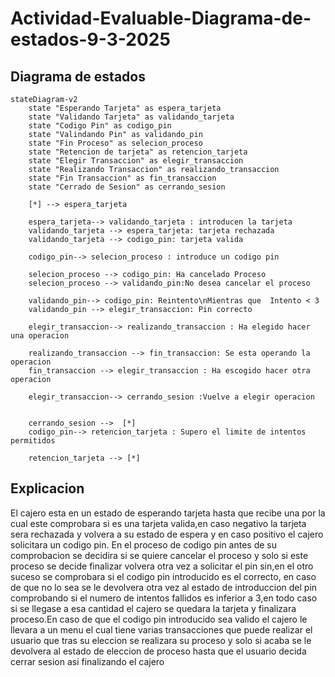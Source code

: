 # Actividad-Evaluable-Diagrama-de-estados-9-3-2025

## Diagrama de estados 
```mermaid
stateDiagram-v2
    state "Esperando Tarjeta" as espera_tarjeta
    state "Validando Tarjeta" as validando_tarjeta
    state "Codigo Pin" as codigo_pin
    state "Valindando Pin" as validando_pin
    state "Fin Proceso" as selecion_proceso
    state "Retencion de tarjeta" as retencion_tarjeta
    state "Elegir Transaccion" as elegir_transaccion
    state "Realizando Transaccion" as realizando_transaccion
    state "Fin Transaccion" as fin_transaccion
    state "Cerrado de Sesion" as cerrando_sesion
    
    [*] --> espera_tarjeta
    
    espera_tarjeta--> validando_tarjeta : introducen la tarjeta
    validando_tarjeta --> espera_tarjeta: tarjeta rechazada
    validando_tarjeta --> codigo_pin: tarjeta valida
    
    codigo_pin--> selecion_proceso : introduce un codigo pin
    
    selecion_proceso --> codigo_pin: Ha cancelado Proceso
    selecion_proceso --> validando_pin:No desea cancelar el proceso
    
    validando_pin--> codigo_pin: Reintento\nMientras que  Intento < 3 
    validando_pin --> elegir_transaccion: Pin correcto
    
    elegir_transaccion--> realizando_transaccion : Ha elegido hacer una operacion
    
    realizando_transaccion --> fin_transaccion: Se esta operando la operacion
    fin_transaccion --> elegir_transaccion : Ha escogido hacer otra operacion
    
    elegir_transaccion--> cerrando_sesion :Vuelve a elegir operacion 
    
    
    cerrando_sesion -->  [*]
    codigo_pin--> retencion_tarjeta : Supero el limite de intentos permitidos
    
    retencion_tarjeta --> [*]
```
## Explicacion

El cajero esta en un estado de esperando tarjeta hasta que recibe una por la cual este comprobara si es una tarjeta valida,en caso negativo la tarjeta sera rechazada y volvera a su estado de espera y en caso positivo el cajero solicitara un codigo pin.
En el proceso de codigo pin antes de su comprobacion se decidira si se quiere cancelar el proceso y solo si este proceso se decide finalizar volvera otra vez a solicitar el pin sin,en el otro suceso se comprobara si el codigo pin introducido es el correcto,
en caso de que no lo sea se le devolvera otra vez al estado de introduccion del pin comprobando si el numero de intentos fallidos es inferior a 3,en todo caso si se llegase a esa cantidad el cajero se quedara la tarjeta y finalizara proceso.En caso de que el 
codigo pin introducido sea valido el cajero le llevara a un menu el cual tiene varias transacciones que puede realizar el usuario que tras su eleccion se realizara su proceso y solo si acaba se le devolvera al estado de eleccion de proceso hasta que el usuario
decida cerrar sesion asi finalizando el cajero
